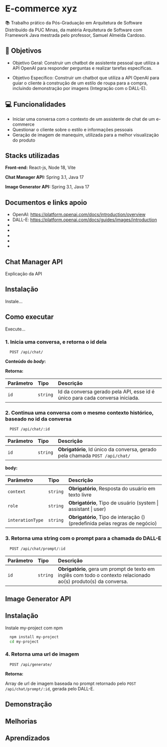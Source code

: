 
# E-commerce xyz

📚 Trabalho prático da Pós-Graduação em Arquitetura de Software Distribuído da PUC Minas, da matéria Arquitetura de Software com Framework Java mestrada pelo professor, Samuel Almeida Cardoso.


## 🎯 Objetivos 

- Objetivo Geral: Construir um chatbot de assistente pessoal que utiliza a API OpenAI para responder perguntas e realizar tarefas específicas.

- Objetivo Específico: Construir um chatbot que utiliza a API OpenAI para guiar o cliente à construção de um estilo de roupa para a compra, incluindo demonstração por imagens (Integração com o DALL-E).

## 💻 Funcionalidades

- Iniciar uma conversa com o contexto de um assistente de chat de um e-commerce
- Questionar o cliente sobre o estilo e informações pessoais
- Geração de imagem de manequim, utilizada para a melhor visualização do produto

## Stacks utilizadas

**Front-end:** React-js, Node 18, Vite

**Chat Manager API:** Spring 3.1, Java 17

**Image Generator API:** Spring 3.1, Java 17

## Documentos e links apoio

- OpenAI: https://platform.openai.com/docs/introduction/overview
- DALL-E: https://platform.openai.com/docs/guides/images/introduction
- 
- 
- 
- 
- 





## Chat Manager API
Explicação da API

## Instalação

Instale...

## Como executar

Execute...

### 1. Inicia uma conversa, e retorna o id dela

```http
  POST /api/chat/
```
**Conteúdo do *body*:**


**Retorna:**

| Parâmetro   | Tipo       | Descrição                                              |
| :---------- | :--------- | :------------------------------------------------------|
| `id`        | `string`   | Id da conversa gerado pela API, esse id é único para cada conversa iniciada.|

### 2. Continua uma conversa com o mesmo contexto histórico, baseado no id da conversa

```http
  POST /api/chat/:id
```
| Parâmetro   | Tipo       | Descrição                                                                                          |
| :---------- | :--------- | :--------------------------------------------------------------------------------------------------|
| `id`        | `string`   | **Obrigatório**, Id único da conversa, gerado pela chamada `POST /api/chat/`|

**body:**

| Parâmetro   | Tipo       | Descrição                                                                                          |
| :---------- | :--------- | :------------------------------------------------------------|
| `context`       | `string`| **Obrigatório**, Resposta do usuário em texto livre|
| `role`          | `string`| **Obrigatório**, Tipo de usuário (system \| assistant \| user)|
| `interationType`| `string`| **Obrigatório**, Tipo de interação () (predefinida pelas regras de negócio)|

### 3. Retorna uma string com o prompt para a chamada do DALL-E

```http
  POST /api/chat/prompt/:id
```
| Parâmetro   | Tipo       | Descrição                                                                                          |
| :---------- | :--------- | :--------------------------------------------------------------------------------------------------|
| `id`        | `string`   | **Obrigatório**, gera um prompt de texto em inglês com todo o contexto relacionado ao(s) produto(s) da conversa.|

## Image Generator API

## Instalação

Instale my-project com npm

```bash
  npm install my-project
  cd my-project
```

### 4. Retorna uma url de imagem

```http
  POST /api/generate/
```

**Retorna:**

Array de url de imagem baseada no prompt retornado pelo `POST /api/chat/prompt/:id`, gerada pelo DALL-E.
## Demonstração



## Melhorias


## Aprendizados

